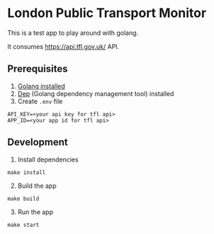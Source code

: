 # London Public Transport Monitor

This is a test app to play around with golang.

It consumes https://api.tfl.gov.uk/ API. 

## Prerequisites
1. [Golang installed](https://golang.org/doc/install)
2. [Dep](https://github.com/golang/dep) (Golang dependency management tool) installed
3. Create `.env` file
```
API_KEY=<your api key for tfl api>
APP_ID=<your app id for tfl api>
```



## Development
1. Install dependencies
```
make install
```
2. Build the app
```
make build
```
3. Run the app
```
make start
```